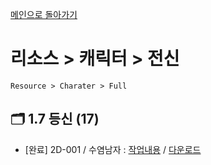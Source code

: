 [메인으로 돌아가기](/README.md)

# 리소스 > 캐릭터 > 전신 
```
Resource > Charater > Full
```

## :card_index_dividers: 1.7 등신 (17)
- [완료] 2D-001 / 수염남자 : [작업내용](/Resource-Character-Full/2D-17-001.md) / [다운로드](https://gofile.me/6XDCl/J9lMEgRY5)
